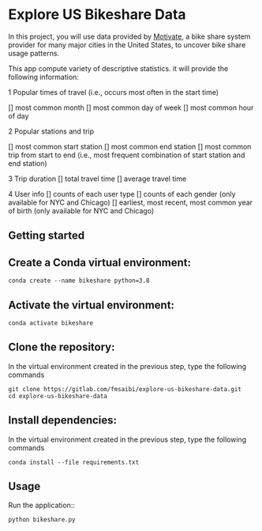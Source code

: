 # Explore US Bikeshare Data

In this project, you will use data provided by [Motivate](https://www.motivateco.com), a bike share system provider for many major cities in the United States, to uncover bike share usage patterns.

This app compute variety of descriptive statistics. it will provide the following information:

1 Popular times of travel (i.e., occurs most often in the start time)

[] most common month
[] most common day of week
[] most common hour of day

2 Popular stations and trip

[] most common start station
[] most common end station
[] most common trip from start to end (i.e., most frequent combination of start station and end station)

3 Trip duration
[] total travel time
[] average travel time

4 User info
[] counts of each user type
[] counts of each gender (only available for NYC and Chicago)
[] earliest, most recent, most common year of birth (only available for NYC and Chicago)

## Getting started
## Create a Conda virtual environment:
```
conda create --name bikeshare python=3.8
```

## Activate the virtual environment:
```
conda activate bikeshare
```

## Clone the repository:

In the virtual environment created in the previous step, type the following commands
```
git clone https://gitlab.com/fmsaibi/explore-us-bikeshare-data.git
cd explore-us-bikeshare-data
```

## Install dependencies:
In the virtual environment created in the previous step, type the following commands
```
conda install --file requirements.txt
```
## Usage

Run the application::
```
python bikeshare.py
```